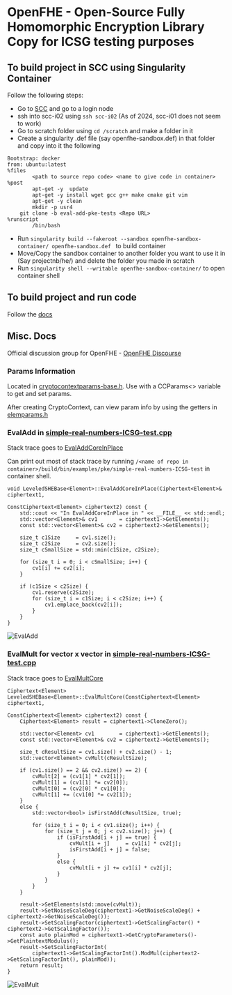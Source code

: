 OpenFHE - Open-Source Fully Homomorphic Encryption Library\
Copy for ICSG testing purposes
=====================================

## To build project in SCC using Singularity Container

Follow the following steps:
  * Go to [SCC](https://scc-ondemand1.bu.edu/pun/sys/dashboard) and go to a login node
  * ssh into scc-i02 using ```ssh scc-i02``` (As of 2024, scc-i01 does not seem to work)
  * Go to scratch folder using ```cd /scratch``` and make a folder in it
  * Create a singularity .def file (say openfhe-sandbox.def) in that folder and copy into it the following
  ```
  Bootstrap: docker
  from: ubuntu:latest
  %files
          <path to source repo code> <name to give code in container>
  %post
          apt-get -y  update
          apt-get -y install wget gcc g++ make cmake git vim
          apt-get -y clean
          mkdir -p usr4
	  git clone -b eval-add-pke-tests <Repo URL>
  %runscript
          /bin/bash
  ```
  * Run ```singularity build --fakeroot --sandbox openfhe-sandbox-container/ openfhe-sandbox.def ``` to build container
  * Move/Copy the sandbox container to another folder you want to use it in (Say projectnb/he/<your name>) and delete the folder you made in scratch
  * Run ```singularity shell --writable openfhe-sandbox-container/``` to open container shell

## To build project and run code

Follow the [docs](https://openfhe-development.readthedocs.io/en/latest/sphinx_rsts/intro/installation/installation.html)


## Misc. Docs

Official discussion group for OpenFHE - [OpenFHE Discourse](https://openfhe.discourse.group/)

### Params Information

Located in [cryptocontextparams-base.h](https://github.com/bu-icsg/OpenFHE-ICSG/blob/eval-add-pke-tests/src/pke/include/scheme/cryptocontextparams-base.h). Use with a CCParams<> variable to get and set params.

After creating CryptoContext, can view param info by using the getters in [elemparams.h](https://github.com/bu-icsg/OpenFHE-ICSG/blob/eval-add-pke-tests/src/core/include/lattice/elemparams.h)

### EvalAdd in [simple-real-numbers-ICSG-test.cpp](https://github.com/bu-icsg/OpenFHE-ICSG/blob/eval-add-pke-tests/src/pke/examples/simple-real-numbers-ICSG-test.cpp)


Stack trace goes to [EvalAddCoreInPlace](https://github.com/bu-icsg/OpenFHE-ICSG/blob/e780c5b9d408daddce1bdd9cfcfb9468760d4f33/src/pke/lib/schemebase/base-leveledshe.cpp#L603)

Can print out most of stack trace by running ```/<name of repo in container>/build/bin/examples/pke/simple-real-numbers-ICSG-test``` in container shell.

```
void LeveledSHEBase<Element>::EvalAddCoreInPlace(Ciphertext<Element>& ciphertext1,
                                                 ConstCiphertext<Element> ciphertext2) const {
    std::cout << "In EvalAddCoreInPlace in " << __FILE__ << std::endl;
    std::vector<Element>& cv1       = ciphertext1->GetElements();
    const std::vector<Element>& cv2 = ciphertext2->GetElements();

    size_t c1Size     = cv1.size();
    size_t c2Size     = cv2.size();
    size_t cSmallSize = std::min(c1Size, c2Size);

    for (size_t i = 0; i < cSmallSize; i++) {
        cv1[i] += cv2[i];
    }

    if (c1Size < c2Size) {
        cv1.reserve(c2Size);
        for (size_t i = c1Size; i < c2Size; i++) {
            cv1.emplace_back(cv2[i]);
        }
    }
}
```
![EvalAdd](https://github.com/bu-icsg/OpenFHE-ICSG/assets/84148847/452309a1-a340-41cc-80b1-8e9e4366e114)

### EvalMult for vector x vector in [simple-real-numbers-ICSG-test.cpp](https://github.com/bu-icsg/OpenFHE-ICSG/blob/eval-add-pke-tests/src/pke/examples/simple-real-numbers-ICSG-test.cpp)

Stack trace goes to [EvalMultCore](https://github.com/bu-icsg/OpenFHE-ICSG/blob/e780c5b9d408daddce1bdd9cfcfb9468760d4f33/src/pke/lib/schemebase/base-leveledshe.cpp#L656)

```
Ciphertext<Element> LeveledSHEBase<Element>::EvalMultCore(ConstCiphertext<Element> ciphertext1,
                                                          ConstCiphertext<Element> ciphertext2) const {
    Ciphertext<Element> result = ciphertext1->CloneZero();

    std::vector<Element> cv1        = ciphertext1->GetElements();
    const std::vector<Element>& cv2 = ciphertext2->GetElements();

    size_t cResultSize = cv1.size() + cv2.size() - 1;
    std::vector<Element> cvMult(cResultSize);

    if (cv1.size() == 2 && cv2.size() == 2) {
        cvMult[2] = (cv1[1] * cv2[1]);
        cvMult[1] = (cv1[1] *= cv2[0]);
        cvMult[0] = (cv2[0] * cv1[0]);
        cvMult[1] += (cv1[0] *= cv2[1]);
    }
    else {
        std::vector<bool> isFirstAdd(cResultSize, true);

        for (size_t i = 0; i < cv1.size(); i++) {
            for (size_t j = 0; j < cv2.size(); j++) {
                if (isFirstAdd[i + j] == true) {
                    cvMult[i + j]     = cv1[i] * cv2[j];
                    isFirstAdd[i + j] = false;
                }
                else {
                    cvMult[i + j] += cv1[i] * cv2[j];
                }
            }
        }
    }

    result->SetElements(std::move(cvMult));
    result->SetNoiseScaleDeg(ciphertext1->GetNoiseScaleDeg() + ciphertext2->GetNoiseScaleDeg());
    result->SetScalingFactor(ciphertext1->GetScalingFactor() * ciphertext2->GetScalingFactor());
    const auto plainMod = ciphertext1->GetCryptoParameters()->GetPlaintextModulus();
    result->SetScalingFactorInt(
        ciphertext1->GetScalingFactorInt().ModMul(ciphertext2->GetScalingFactorInt(), plainMod));
    return result;
}
```
![EvalMult](https://github.com/bu-icsg/OpenFHE-ICSG/assets/84148847/1933beb4-48d6-4fcb-99f9-6fae9d193b43)



